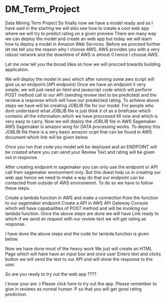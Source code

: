 # DM_Term_Project
Data Mining Term Project
So finally now we have a model ready and as I have said in the starting we will also see how to create a cool web app where we will try to predict rating on a given preview
There are many way we can deploy the model and create an web app but today we will learn how to deploy a model in Amazon Web Services.
Before we proceed further let me tell you the reason why I choose AWS. AWS provides you with a very robust network and the downtime of AWS is almost 0 hence I choose AWS.

Let me now tell you the broad Idea on how we will procced towards building application.

We will deploy the model in aws which after running some aws script will give us an endpoint.(API endpoint)
Once we have an endpoint it very simple, we will just need an html and javascript code which will perform POST method call to our API (sending review text to be predicted) and the recieve a response which will have our predeicted rating.
To achieve above steps we have will be creating JOBLIB file for our model. For people who dont understand what JOBLIB file is just think it of as a briefcase which contains all the information which we have proccesed till now and which is very easy to carry. Now we will deploy the JOBLIB file in AWS Sagemaker. AWS Sagemaker is amazon wing for DATA processing works. To deploy this JOBLIB file there is a very basic amazon scipt that can be found in AWS document which link will be given below.

Once you run that code you model will be deployed and an ENDPOINT will be created where you can send your Review Text and rating will be given out in response.

After creating endpoint in sagemaker you can only use the endpoint or API call from sagemaker environment only. But this doest help us in creating our web app hence we need to make a way do that our endpoint can be contacted from outside of AWS environemnt. To do so we have to follow these steps.

Create a lambda function in AWS and make a connection from the function to our sagemaker endpoint
Create a API in AWS API Gateway Console which will have capabailities of POST method and will be invoking our lambda function.
Once the above steps are done we will have Link ready to which if we send an request with our review text we will get rating as response.

I have done the above steps and the code for lambda function is given below.

Now we have done most of the heavy work We just will create an HTML Page which will have have an input box and once user Enters text and clicks button we will send the text to our API and will show the response to the user.






So are you ready to try out the web app ????

I know your are :) Please click here to try out the app. Please remember to give in reviews as normal human :P so that you will get good rating prediction.
